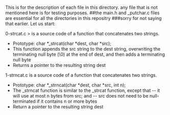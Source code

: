 This is for the description of each file in this directory.
any file that is not mentioned here is for testing purposes.
##the main.h and \_putchar.c files are essential for all the directories in this repositry
###sorry for not saying that earlier.
Let us start:

0-strcat.c > is a source code of a function that concatenates two strings.
- Prototype: char *_strcat(char *dest, char *src);
- This function appends the src string to the dest string, overwriting the terminating null byte (\0) at the end of dest, and then adds a terminating null byte
- Returns a pointer to the resulting string dest

1-strncat.c is a source code of a function that concatenates two strings.
- Prototype: char *_strncat(char *dest, char *src, int n);
- The _strncat function is similar to the _strcat function, except that
-- it will use at most n bytes from src; and
-- src does not need to be null-terminated if it contains n or more bytes
- Return a pointer to the resulting string dest
